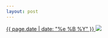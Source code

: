 ```yaml
---
layout: post
---
```


<p>
  <a href="/329">
    <time>{{ page.date | date: "%e %B %Y" }}</time>
    <img src="{{ site.assets_url }}/329.jpg">
  </a>
  
</p>
